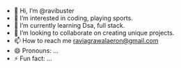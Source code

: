 - 👋 Hi, I’m @ravibuster
- 👀 I’m interested in coding, playing sports.
- 🌱 I’m currently learning Dsa, full stack.
- 💞️ I’m looking to collaborate on creating unique projects.
- 📫 How to reach me raviagrawalaeron@gmail.com
- 😄 Pronouns: ...
- ⚡ Fun fact: ...

<!---
ravibuster/ravibuster is a ✨ special ✨ repository because its `README.md` (this file) appears on your GitHub profile.
You can click the Preview link to take a look at your changes.
--->
